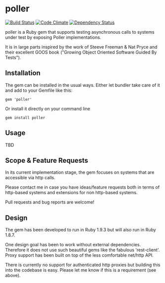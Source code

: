 poller
======

[![Build Status](https://travis-ci.org/mkrogemann/poller.png)](https://travis-ci.org/mkrogemann/poller)
[![Code Climate](https://codeclimate.com/github/mkrogemann/poller.png)](https://codeclimate.com/github/mkrogemann/poller)
[![Dependency Status](https://gemnasium.com/mkrogemann/poller.png)](https://gemnasium.com/mkrogemann/poller)

poller is a Ruby gem that supports testing asynchronous calls to systems under test by exposing Poller implementations.

It is in large parts inspired by the work of Steeve Freeman &amp; Nat Pryce and their excellent GOOS book ("Growing Object Oriented Software Guided By Tests").

Installation
------------
The gem can be installed in the usual ways. Either let bundler take care of it and add to your Gemfile like this:

    gem 'poller'

Or install it directly on your command line

    gem install poller

Usage
-----
TBD

Scope &amp; Feature Requests
----------------------------
In its current implementation stage, the gem focuses on systems that are accessible via http calls.

Please contact me in case you have ideas/feature requests both in terms of http-based systems and extensions for non http-based systems.

Pull requests and bug reports are welcome!

Design
------
The gem has been developed to run in Ruby 1.9.3 but will also run in Ruby 1.8.7.

One design goal has been to work without external dependencies. Therefore it does not use such beautiful gems like the fabulous 'rest-client'. Proxy support has been built on top of the less comfortable net/http API.

There is currently no support for authenticated http proxies but building this into the codebase is easy. Please let me know if this is a requirement (see above).


